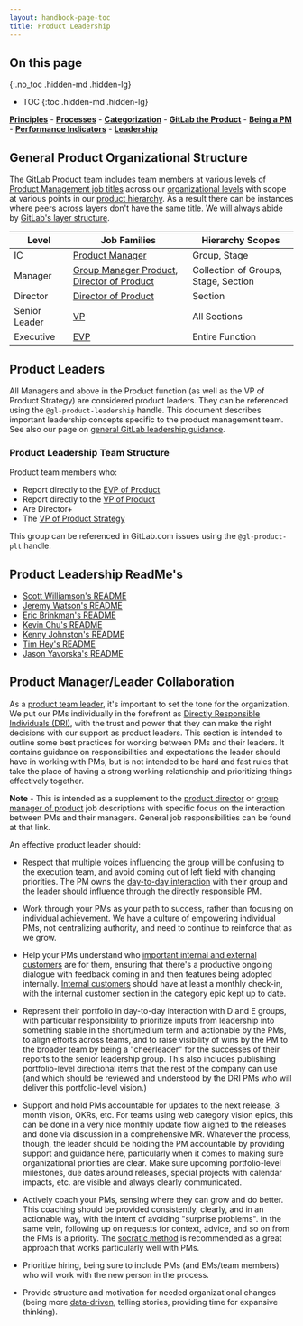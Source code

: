 ```yaml
---
layout: handbook-page-toc
title: Product Leadership
---
```


## On this page
{:.no_toc .hidden-md .hidden-lg}

- TOC
{:toc .hidden-md .hidden-lg}

[**Principles**](/handbook/product/product-principles) - [**Processes**](/handbook/product/product-processes) - [**Categorization**](/handbook/product/product-categories) - [**GitLab the Product**](/handbook/product/gitlab-the-product) - [**Being a PM**](/handbook/product/product-manager-role) - [**Performance Indicators**](/handbook/product/performance-indicators/) - [**Leadership**](/handbook/product/product-leadership/)

## General Product Organizational Structure
The GitLab Product team includes team members at various levels of [Product Management job titles](https://about.gitlab.com/handbook/product/product-manager-role/#product-management-career-development-framework) across our [organizational levels](/company/team/structure/#levels) with scope at various points in our [product hierarchy](/handbook/product/product-categories/#hierarchy). As a result there can be instances where peers across layers don't have the same title. We will always abide by [GitLab's layer structure](/company/team/structure/#layers).

| Level | Job Families | Hierarchy Scopes |
| - | - | - |
| IC | [Product Manager](/job-families/product/product-manager/) | Group, Stage |
| Manager | [Group Manager Product](/job-families/product/group-manager-product/), [Director of Product](/job-families/product/director-of-product/) | Collection of Groups, Stage, Section |
| Director | [Director of Product](/job-families/product/director-of-product/) | Section | 
| Senior Leader | [VP](/job-families/product/vp-of-product/) | All Sections |
| Executive | [EVP](/job-families/product/evp-of-product/) | Entire Function |

## Product Leaders
All Managers and above in the Product function (as well as the VP of Product Strategy) are considered product leaders. They can be referenced using the `@gl-product-leadership` handle. This document describes important leadership concepts specific to the product management team. See also our page on [general GitLab leadership guidance](/handbook/leadership). 

### Product Leadership Team Structure
Product team members who:
* Report directly to the [EVP of Product](/job-families/product/evp-of-product/)
* Report directly to the [VP of Product](/job-families/product/vp-of-product/)
* Are Director+
* The [VP of Product Strategy](/job-families/product/vp-of-product-strategy/)

This group can be referenced in GitLab.com issues using the `@gl-product-plt` handle.

## Product Leadership ReadMe's

* [Scott Williamson's README](/handbook/product/readme/scott-williamson.html)
* [Jeremy Watson's README](/handbook/product/readme/jeremy-watson.html)
* [Eric Brinkman's README](/handbook/product/readme/eric-brinkman.html)
* [Kevin Chu's README](https://gitlab.com/kbychu/README)
* [Kenny Johnston's README](https://gitlab.com/kencjohnston/README)
* [Tim Hey's README](/handbook/product/readme/tim-hey.html)
* [Jason Yavorska's README](https://metaluna.io/plan)

## Product Manager/Leader Collaboration

As a [product team leader](#product-leaders), it's important to set the tone for the organization.
We put our PMs individually in the forefront as
[Directly Responsible Individuals (DRI)](/handbook/people-group/directly-responsible-individuals/),
with the trust and power that they can make the right decisions with our support as
product leaders. This section is intended to outline some best practices for
working between PMs and their leaders. It contains guidance on responsibilities and
expectations the leader should have in working with PMs, but is not intended
to be hard and fast rules that take the place of having a strong working relationship
and prioritizing things effectively together.

**Note** - This is intended as a supplement to the [product director](/job-families/product/director-of-product/) or [group manager of product](/job-families/product/group-manager-product/)
job descriptions with specific focus on the interaction between PMs and their managers.
General job responsibilities can be found at that link.

An effective product leader should:

- Respect that multiple voices influencing the group will be confusing to the
  execution team, and avoid coming out of left field with changing priorities.
  The PM owns the [day-to-day interaction](/handbook/product/product-processes/#working-with-your-group)
  with their group and the leader should influence through the directly responsible
  PM.

- Work through your PMs as your path to success, rather than focusing on individual
  achievement. We have a culture of empowering individual PMs, not centralizing
  authority, and need to continue to reinforce that as we grow.

- Help your PMs understand who [important internal and external customers](/handbook/product/product-processes/#sensing-mechanisms)
  are for them, ensuring that there's a productive ongoing dialogue with feedback
  coming in and then features being adopted internally. [Internal customers](/handbook/values/#dogfooding)
  should have at least a monthly check-in, with the internal customer section
  in the category epic kept up to date.

- Represent their portfolio in day-to-day interaction with D and E groups, with
  particular responsibility to prioritize inputs from leadership into something
  stable in the short/medium term and actionable by the PMs, to align efforts
  across teams, and to raise visibility of wins by the PM to the broader team
  by being a "cheerleader" for the successes of their reports to the senior
  leadership group. This also includes publishing portfolio-level directional
  items that the rest of the company can use (and which should be reviewed and
  understood by the DRI PMs who will deliver this portfolio-level vision.)

- Support and hold PMs accountable for updates to the next release, 3 month vision, OKRs, etc.
  For teams using web category vision epics, this can be done in a very nice
  monthly update flow aligned to the releases and done via discussion in a comprehensive
  MR. Whatever the process, though, the leader should be holding the PM accountable
  by providing support and guidance here, particularly when it comes to making sure
  organizational priorities are clear. Make sure upcoming portfolio-level milestones,
  due dates around releases, special projects with calendar impacts, etc. are visible
  and always clearly communicated.

- Actively coach your PMs, sensing where they can grow and do better. This
  coaching should be provided consistently, clearly, and in an actionable way, with
  the intent of avoiding "surprise problems". In the same vein, following up on
  requests for context, advice, and so on from the PMs is a priority. The
  [socratic method](/company/team/structure/#management-group) is
  recommended as a great approach that works particularly well with PMs.

- Prioritize hiring, being sure to include PMs (and EMs/team members) who will work
  with the new person in the process.

- Provide structure and motivation for needed organizational changes (being more
  [data-driven](/handbook/product/#data-driven-work),
  telling stories, providing time for expansive thinking).
